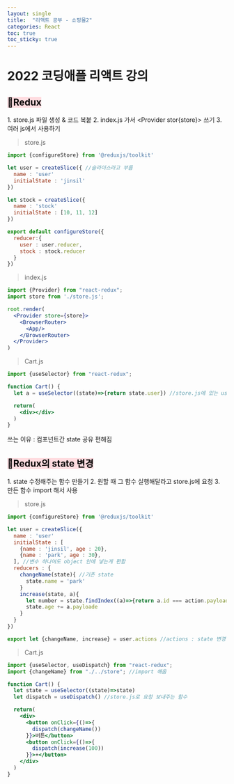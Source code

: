 ```yaml
---
layout: single
title:  "리액트 공부 - 쇼핑몰2"
categories: React
toc: true
toc_sticky: true
---  
```


# 2022 코딩애플 리액트 강의

## <mark style='background-color: #ffdce0'> 📂Redux </mark>
1\. store.js 파일 생성 & 코드 복붙
2\. index.js 가서 <Provider stor{store}> 쓰기
3\. 여러 js에서 사용하기

>store.js

```jsx
import {configureStore} from '@reduxjs/toolkit'

let user = createSlice({ //슬라이스라고 부름
  name : 'user'
  initialState : 'jinsil'
})

let stock = createSlice({ 
  name : 'stock'
  initialState : [10, 11, 12]
})

export default configureStore({
  reducer:{
    user : user.reducer, 
    stock : stock.reducer
  }
})
```

>index.js
```jsx
import {Provider} from "react-redux";
import store from './store.js';

root.render(
  <Provider store={store}>
    <BrowserRouter>
      <App/>
    </BrowserRouter>
  </Provider>
)
```

>Cart.js
```jsx
import {useSelector} from "react-redux";

function Cart() {
  let a = useSelector((state)=>{return state.user}) //store.js에 있는 user 슬라이스 가져옴

  return(
    <div></div>
  )
}
```

쓰는 이유 : 컴포넌트간 state 공유 편해짐

## <mark style='background-color: #ffdce0'> 📂Redux의 state 변경</mark>
1\. state 수정해주는 함수 만들기
2\. 원할 때 그 함수 실행해달라고 store.js에 요청
3\. 만든 함수 import 해서 사용

>store.js

```jsx
import {configureStore} from '@reduxjs/toolkit'

let user = createSlice({ 
  name : 'user'
  initialState : [
    {name : 'jinsil', age : 20},
    {name : 'park', age : 30},
  ], //변수 하나여도 object 안에 넣는게 편함
  reducers : {
    changeName(state){ //기존 state
      state.name = 'park'
    }
    increase(state, a){
      let number = state.findIndex((a)=>{return a.id === action.payload})
      state.age += a.payloade
    }
  }
})

export let {changeName, increase} = user.actions //actions : state 변경 함수들
```

>Cart.js
```jsx
import {useSelector, useDispatch} from "react-redux";
import {changeName} from "./../store"; //import 해옴

function Cart() {
  let state = useSelector((state)=>state)
  let dispatch = useDispatch() //store.js로 요청 보내주는 함수

  return(
    <div>
      <button onClick={()=>{
        dispatch(changeName())
      }}>버튼</button> 
      <button onClick={()=>{
        dispatch(increase(100))
      }}>+</button>
    </div>
  )
}
```